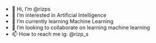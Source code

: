 - 👋 Hi, I’m @rizps
- 👀 I’m interested in Artificial Intelligence
- 🌱 I’m currently learning Machine Learning
- 💞️ I’m looking to collaborate on learning machine learning
- 📫 How to reach me ig: @rizp_s

<!---
rizps/rizps is a ✨ special ✨ repository because its `README.md` (this file) appears on your GitHub profile.
You can click the Preview link to take a look at your changes.
--->
